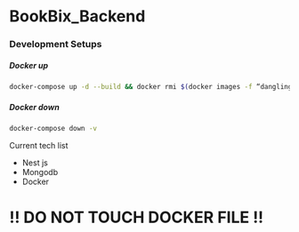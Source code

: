 # BookBix_Backend

### Development Setups

##### Docker up

```bash
docker-compose up -d --build && docker rmi $(docker images -f “dangling=true” -q)
```

##### Docker down

```bash
docker-compose down -v
```

Current tech list

- Nest js
- Mongodb
- Docker

# !! DO NOT TOUCH DOCKER FILE !!
